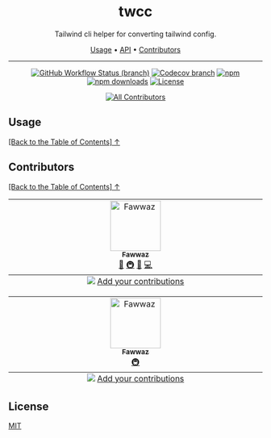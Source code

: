 <div align="center">
<h1 id="toc">twcc</h1>
<p>Tailwind cli helper for converting tailwind config.</p>

<p align="center">
  <a href="#usage">Usage</a>  • 
  <a href="#api">API</a>  • 
  <a href="#contributors">Contributors</a> 
</p>

</div>

---

<div align="center">

<!-- prettier-ignore-start -->

[![GitHub Workflow Status (branch)](https://img.shields.io/github/workflow/status/isfawwaz/twcc/release/master)](https://github.com/isfawwaz/twcc/actions/workflows/release.yml?query=branch%3Amaster+)
[![Codecov branch](https://img.shields.io/codecov/c/github/isfawwaz/twcc/master)](https://app.codecov.io/gh/isfawwaz/twcc)
[![npm](https://img.shields.io/npm/v/twcc)](https://www.npmjs.com/package/twcc/v/latest)
[![npm downloads](https://img.shields.io/npm/dw/twcc)](https://www.npmjs.com/package/twcc/v/latest)
[![License](https://img.shields.io/github/license/isfawwaz/twcc)](https://github.com/isfawwaz/twcc/blob/master/LICENSE)
<!-- ALL-CONTRIBUTORS-BADGE:START - Do not remove or modify this section -->
[![All Contributors](https://img.shields.io/badge/all_contributors-1-orange.svg?style=flat-square)](#contributors-)
<!-- ALL-CONTRIBUTORS-BADGE:END -->

<!-- prettier-ignore-end -->

</div>

## Usage

[\[Back to the Table of Contents\] ↑](#toc)

## Contributors

[\[Back to the Table of Contents\] ↑](#toc)

<!-- ALL-CONTRIBUTORS-LIST:START - Do not remove or modify this section -->
<!-- prettier-ignore-start -->
<!-- markdownlint-disable -->
<table>
  <tbody>
    <tr>
      <td align="center" valign="top" width="14.28%"><a href="https://github.com/isfawwaz"><img src="https://avatars.githubusercontent.com/u/1292165?v=4?s=100" width="100px;" alt="Fawwaz"/><br /><sub><b>Fawwaz</b></sub></a><br /><a href="#ideas-isfawwaz" title="Ideas, Planning, & Feedback">🤔</a> <a href="#infra-isfawwaz" title="Infrastructure (Hosting, Build-Tools, etc)">🚇</a> <a href="#tool-isfawwaz" title="Tools">🔧</a> <a href="https://github.com/isfawwaz/twcc/commits?author=isfawwaz" title="Code">💻</a></td>
    </tr>
  </tbody>
  <tfoot>
    <tr>
      <td align="center" size="13px" colspan="7">
        <img src="https://raw.githubusercontent.com/all-contributors/all-contributors-cli/1b8533af435da9854653492b1327a23a4dbd0a10/assets/logo-small.svg">
          <a href="https://all-contributors.js.org/docs/en/bot/usage">Add your contributions</a>
        </img>
      </td>
    </tr>
  </tfoot>
</table>

<!-- markdownlint-restore -->
<!-- prettier-ignore-end -->

<!-- ALL-CONTRIBUTORS-LIST:END -->

<!-- ALL-CONTRIBUTORS-LIST:START - Do not remove or modify this section -->
<!-- prettier-ignore-start -->
<!-- markdownlint-disable -->
<table>
  <tbody>
    <tr>
      <td align="center" valign="top" width="14.28%"><a href="https://github.com/isfawwaz"><img src="https://avatars.githubusercontent.com/u/1292165?v=4?s=100" width="100px;" alt="Fawwaz"/><br /><sub><b>Fawwaz</b></sub></a><br /><a href="#infra-isfawwaz" title="Infrastructure (Hosting, Build-Tools, etc)">🚇</a></td>
    </tr>
  </tbody>
  <tfoot>
    <tr>
      <td align="center" size="13px" colspan="7">
        <img src="https://raw.githubusercontent.com/all-contributors/all-contributors-cli/1b8533af435da9854653492b1327a23a4dbd0a10/assets/logo-small.svg">
          <a href="https://all-contributors.js.org/docs/en/bot/usage">Add your contributions</a>
        </img>
      </td>
    </tr>
  </tfoot>
</table>

<!-- markdownlint-restore -->
<!-- prettier-ignore-end -->

<!-- ALL-CONTRIBUTORS-LIST:END -->

<!-- ALL-CONTRIBUTORS-LIST:START - Do not remove or modify this section -->
<!-- prettier-ignore-start -->
<!-- markdownlint-disable -->

<!-- markdownlint-restore -->
<!-- prettier-ignore-end -->

<!-- ALL-CONTRIBUTORS-LIST:END -->

## License

[MIT](./LICENSE)
